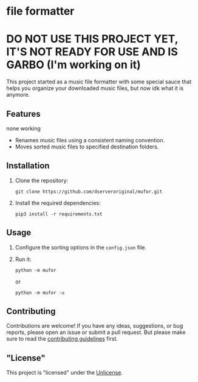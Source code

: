 # file formatter

# DO NOT USE THIS PROJECT YET, IT'S NOT READY FOR USE AND IS GARBO (I'm working on it)

This project started as a music file formatter with some special sauce that helps you organize your downloaded music files, but now idk what it is anymore.

## Features
none working
- Renames music files using a consistent naming convention.
- Moves sorted music files to specified destination folders.

## Installation

1. Clone the repository:

    ```shell
    git clone https://github.com/dserveroriginal/mufor.git
    ```

2. Install the required dependencies:

    ```shell
    pip3 install -r requirements.txt
    ```

## Usage

1. Configure the sorting options in the `config.json` file.
2. Run it:

    ```shell
    python -m mufor
    ```
    or
    ```shell
    python -m mufor -u
    ```

## Contributing

Contributions are welcome! If you have any ideas, suggestions, or bug reports, please open an issue or submit a pull request.
But please make sure to read the [contributing guidelines](CONTRIBUTING.md) first.

## "License"

This project is "licensed" under the [Unlicense](UNLICENSE).
